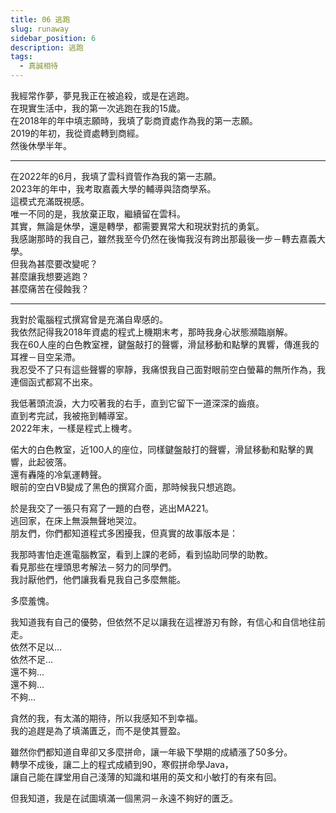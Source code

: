 ```yaml
---
title: 06 逃跑
slug: runaway
sidebar_position: 6
description: 逃跑
tags:
  - 真誠相待
---
```


我經常作夢，夢見我正在被追殺，或是在逃跑。  
在現實生活中，我的第一次逃跑在我的15歲。  
在2018年的年中填志願時，我填了彰商資處作為我的第一志願。  
2019的年初，我從資處轉到商經。  
然後休學半年。  

---

在2022年的6月，我填了雲科資管作為我的第一志願。  
2023年的年中，我考取嘉義大學的輔導與諮商學系。  
這模式充滿既視感。  
唯一不同的是，我放棄正取，繼續留在雲科。  
其實，無論是休學，還是轉學，都需要異常大和現狀對抗的勇氣。  
我感謝那時的我自己，雖然我至今仍然在後悔我沒有跨出那最後一步－轉去嘉義大學。  
但我為甚麼要改變呢？  
甚麼讓我想要逃跑？  
甚麼痛苦在侵蝕我？  

---

我對於電腦程式撰寫曾是充滿自卑感的。  
我依然記得我2018年資處的程式上機期末考，那時我身心狀態瀕臨崩解。  
我在60人座的白色教室裡，鍵盤敲打的聲響，滑鼠移動和點擊的異響，傳進我的耳裡－目空呆滯。  
我忍受不了只有這些聲響的寧靜，我痛恨我自己面對眼前空白螢幕的無所作為，我連個函式都寫不出來。  
  
我低著頭流淚，大力咬著我的右手，直到它留下一道深深的齒痕。  
直到考完試，我被拖到輔導室。  
2022年末，一樣是程式上機考。  
  
偌大的白色教室，近100人的座位，同樣鍵盤敲打的聲響，滑鼠移動和點擊的異響，此起彼落。  
還有轟隆的冷氣運轉聲。  
眼前的空白VB變成了黑色的撰寫介面，那時候我只想逃跑。  
  
於是我交了一張只有寫了一題的白卷，逃出MA221。  
逃回家，在床上無淚無聲地哭泣。  
朋友們，你們都知道程式多困擾我，但真實的故事版本是：  
  
我那時害怕走進電腦教室，看到上課的老師，看到協助同學的助教。  
看見那些在埋頭思考解法－努力的同學們。  
我討厭他們，他們讓我看見我自己多麼無能。  
  
多麼羞愧。  
  
我知道我有自己的優勢，但依然不足以讓我在這裡游刃有餘，有信心和自信地往前走。  
依然不足以…  
依然不足…  
還不夠…  
還不夠…  
不夠…  
  
貪然的我，有太滿的期待，所以我感知不到幸福。  
我的追趕是為了填滿匱乏，而不是使其豐盈。  
  
雖然你們都知道自卑卻又多麼拼命，讓一年級下學期的成績漲了50多分。  
轉學不成後，讓二上的程式成績到90，寒假拼命學Java，  
讓自己能在課堂用自己淺薄的知識和堪用的英文和小敏打的有來有回。  
  
但我知道，我是在試圖填滿一個黑洞－永遠不夠好的匱乏。  
